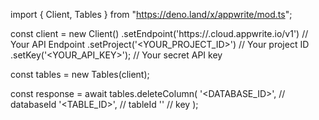 import { Client, Tables } from "https://deno.land/x/appwrite/mod.ts";

const client = new Client()
    .setEndpoint('https://<REGION>.cloud.appwrite.io/v1') // Your API Endpoint
    .setProject('<YOUR_PROJECT_ID>') // Your project ID
    .setKey('<YOUR_API_KEY>'); // Your secret API key

const tables = new Tables(client);

const response = await tables.deleteColumn(
    '<DATABASE_ID>', // databaseId
    '<TABLE_ID>', // tableId
    '' // key
);
